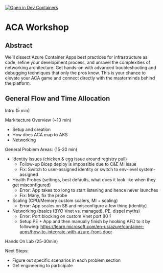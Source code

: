 [![Open in Dev Containers](https://img.shields.io/static/v1?label=Dev%20Containers&message=Open&color=blue)](https://vscode.dev/redirect?url=vscode://ms-vscode-remote.remote-containers/cloneInVolume?url=https://github.com/bmoussaud/aca_enthusiast_workshop)
# ACA Workshop

## Abstract 

We’ll dissect Azure Container Apps best practices for infrastructure as code, refine your development process, and unravel the complexities of networking architecture. Get hands-on with advanced troubleshooting and debugging techniques that only the pros know. This is your chance to elevate your ACA game and connect directly with the masterminds behind the platform.


## General Flow and Time Allocation

Intro (5 min)

Markitecture Overview (~10 min)
- Setup and creation
- How does ACA map to AKS
- Networking

General Problem Areas: (15-20 min)
- Identity Issues (chicken & egg issue around registry pull)
  - Follow-up Bicep deploy is impossible due to C&E MI issue
  - Fix: Switch to user-assigned identity or switch to env-level system-assigned
- Health Probes (settings, best defaults, what does it look like when they get misconfigured)
  - Error: App takes too long to start listening and hence never launches
  - Fix: Many, fix the probe
- Scaling (CPU/Memory custom scalers, MI + scaling)
  - Error: App scales on SB and misconfigure a few thing (identity)
- Networking (basics (BYO Vnet vs. managed), PE, dispel myths)
  - Error: Port blocking on custom Vnet port 80 ?
  - Setup PE + App and then manually finish by hooking AFD to it by following: https://learn.microsoft.com/en-us/azure/container-apps/how-to-integrate-with-azure-front-door


Hands On Lab (25-30min)


Next Steps:
- Figure out specific scenarios in each problem section
- Get engineering to participate
